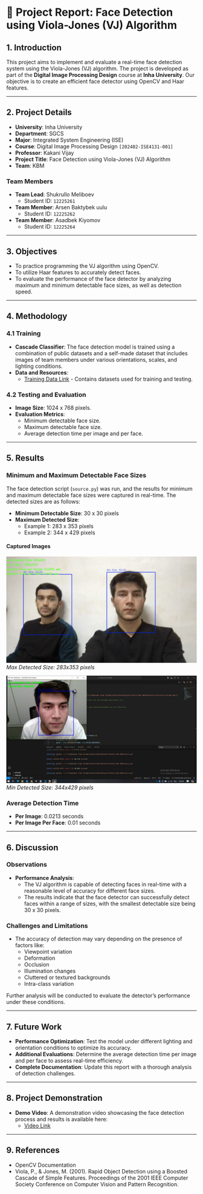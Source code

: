# 📄 Project Report: Face Detection using Viola-Jones (VJ) Algorithm

## 1. Introduction
This project aims to implement and evaluate a real-time face detection system using the Viola-Jones (VJ) algorithm. The project is developed as part of the **Digital Image Processing Design** course at **Inha University**. Our objective is to create an efficient face detector using OpenCV and Haar features.

---

## 2. Project Details
- **University**: Inha University
- **Department**: SGCS
- **Major**: Integrated System Engineering (ISE)
- **Course**: Digital Image Processing Design `[202402-ISE4131-001]`
- **Professor**: Kakani Vijay
- **Project Title**: Face Detection using Viola-Jones (VJ) Algorithm
- **Team**: KBM

### Team Members
- **Team Lead**: Shukrullo Meliboev  
  - Student ID: `12225261`
- **Team Member**: Arsen Baktybek uulu  
  - Student ID: `12225262`
- **Team Member**: Asadbek Kiyomov  
  - Student ID: `12225264`

---

## 3. Objectives
- To practice programming the VJ algorithm using OpenCV.
- To utilize Haar features to accurately detect faces.
- To evaluate the performance of the face detector by analyzing maximum and minimum detectable face sizes, as well as detection speed.

---

## 4. Methodology

### 4.1 Training
- **Cascade Classifier**: The face detection model is trained using a combination of public datasets and a self-made dataset that includes images of team members under various orientations, scales, and lighting conditions.
- **Data and Resources**:
  - [Training Data Link](https://drive.google.com/drive/folders/1eKAg2KUzV6aSoDvpSEWK06y1WKEOHQiC?usp=sharing) - Contains datasets used for training and testing.

### 4.2 Testing and Evaluation
- **Image Size**: 1024 x 768 pixels.
- **Evaluation Metrics**:
  - Minimum detectable face size.
  - Maximum detectable face size.
  - Average detection time per image and per face.

---

## 5. Results

### Minimum and Maximum Detectable Face Sizes
The face detection script (`source.py`) was run, and the results for minimum and maximum detectable face sizes were captured in real-time. The detected sizes are as follows:

- **Minimum Detectable Size**: 30 x 30 pixels
- **Maximum Detected Size**:
  - Example 1: 283 x 353 pixels
  - Example 2: 344 x 429 pixels

#### Captured Images
![Max and Min Size Detection - Example 1](images/max-detect-size.png)
*Max Detected Size: 283x353 pixels*

![Max and Min Size Detection - Example 2](images/min-detect-size.jpg)
*Min Detected Size: 344x429 pixels*

### Average Detection Time
- **Per Image**: 0.0213 seconds
- **Per Image Per Face**: 0.01 seconds

---

## 6. Discussion
### Observations
- **Performance Analysis**:
  - The VJ algorithm is capable of detecting faces in real-time with a reasonable level of accuracy for different face sizes.
  - The results indicate that the face detector can successfully detect faces within a range of sizes, with the smallest detectable size being 30 x 30 pixels.
  
### Challenges and Limitations
- The accuracy of detection may vary depending on the presence of factors like:
  - Viewpoint variation
  - Deformation
  - Occlusion
  - Illumination changes
  - Cluttered or textured backgrounds
  - Intra-class variation

Further analysis will be conducted to evaluate the detector’s performance under these conditions.

---

## 7. Future Work
- **Performance Optimization**: Test the model under different lighting and orientation conditions to optimize its accuracy.
- **Additional Evaluations**: Determine the average detection time per image and per face to assess real-time efficiency.
- **Complete Documentation**: Update this report with a thorough analysis of detection challenges.

---

## 8. Project Demonstration
- **Demo Video**: A demonstration video showcasing the face detection process and results is available here:
  - [Video Link](https://drive.google.com/file/d/1uPG95scLV3zaYdYxJ_S2bBMrVD29NFVn/view?usp=drive_link)

---

## 9. References
- OpenCV Documentation
- Viola, P., & Jones, M. (2001). Rapid Object Detection using a Boosted Cascade of Simple Features. Proceedings of the 2001 IEEE Computer Society Conference on Computer Vision and Pattern Recognition.
